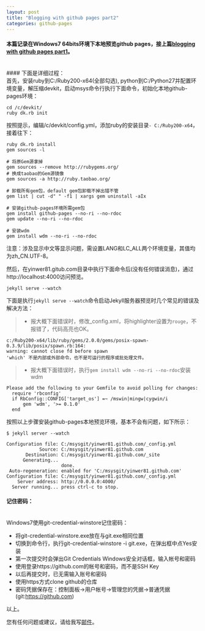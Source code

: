 ```yaml
---
layout: post
title: "Blogging with github pages part2"
categories: github-pages
---
```

#### 本篇记录在Windows7 64bits环境下本地预览github pages，接上篇[blogging with github pages part1](/2014/09/blogging-with-github-pages-part1/)。
<br />
#### 下面是详细过程：
<br />
首先，安装ruby到C:/Ruby200-x64(全部勾选), python到C:/Python27并配置环境变量，解压缩devkit，启动msys命令行执行下面命令，初始化本地github-pages环境：
    
    cd /c/devkit/
    ruby dk.rb init
按照提示，编辑/c/devkit/config.yml，添加ruby的安装目录`- C:/Ruby200-x64`，接着往下：

    ruby dk.rb install
    gem sources -l

    # 将原Gem源拿掉
    gem sources --remove http://rubygems.org/
    # 换成taobao的Gem源镜像
    gem sources -a http://ruby.taobao.org/

    # 卸载所有gem包，default gem包卸载不掉出错不管
    gem list | cut -d" " -f1 | xargs gem uninstall -aIx

    # 安装github-pages环境所需gem包
    gem install github-pages --no-ri --no-rdoc
    gem update --no-ri --no-rdoc

    # 安装wdm
    gem install wdm --no-ri --no-rdoc

注意：涉及显示中文等显示问题，需设置LANG和LC_ALL两个环境变量，其值均为zh_CN.UTF-8。

然后，在yinwer81.gitub.com目录中执行下面命令后(没有任何错误消息)，通过http://localhost:4000访问预览。

    jekyll serve --watch

下面是执行`jekyll serve --watch`命令启动Jekyll服务器预览时几个常见的错误及解决方法：
>* 报大概下面错误时，修改_config.xml，将highlighter设置为`rouge`，不报错了，代码高亮也OK。

    c:/Ruby200-x64/lib/ruby/gems/2.0.0/gems/posix-spawn-0.3.9/lib/posix/spawn.rb:164: 
    warning: cannot close fd before spawn
    'which' 不是内部或外部命令，也不是可运行的程序或批处理文件。

>* 报大概下面错误时，执行`gem install wdm --no-ri --no-rdoc`安装wdm

    Please add the following to your Gemfile to avoid polling for changes:
      require 'rbconfig'
      if RbConfig::CONFIG['target_os'] =~ /mswin|mingw|cygwin/i
          gem 'wdm', '>= 0.1.0'
      end
按照以上步骤安装github-pages本地预览环境，基本不会有问题，如下所示：
    
    $ jekyll server --watch

    Configuration file: C:/msysgit/yinwer81.github.com/_config.yml
                Source: C:/msysgit/yinwer81.github.com
           Destination: C:/msysgit/yinwer81.github.com/_site
          Generating...
                        done.
     Auto-regeneration: enabled for 'C:/msysgit/yinwer81.github.com'
    Configuration file: C:/msysgit/yinwer81.github.com/_config.yml
        Server address: http://0.0.0.0:4000/
      Server running... press ctrl-c to stop.

#### 记住密码：
<br />
Windows7使用git-credential-winstore记住密码：

* 将git-credential-winstore.exe放在与git.exe相同位置
* 切换到命令行，执行git-credential-winstore -i git.exe，在弹出框中点Yes安装
* 第一次提交时会弹出Git Credentials Windows安全对话框，输入帐号和密码
* 使用登录https://github.com的帐号和密码，而不是SSH Key
* 以后再提交时，已无需输入账号和密码
* 使用https方式clone github的仓库
* 密码凭据保存在：控制面板->用户帐号->管理您的凭据->普通凭据(git:https://github.com)

以上。

您有任何问题或建议，请给我写[邮件](mailto:yinwer81@gmail.com)。

